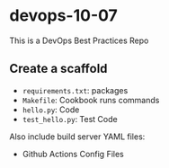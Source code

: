 # devops-10-07
This is a DevOps Best Practices Repo

## Create a scaffold

* `requirements.txt`: packages
* `Makefile`:  Cookbook runs commands
* `hello.py`: Code
* `test_hello.py`: Test Code

Also include build server YAML files:

* Github Actions Config Files
